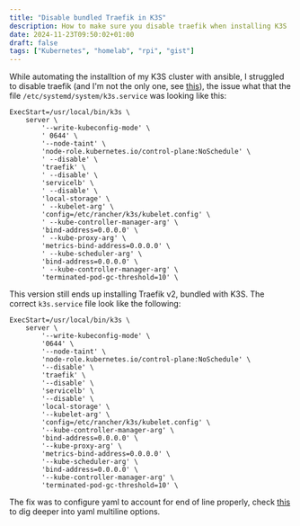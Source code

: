 ```yaml
---
title: "Disable bundled Traefik in K3S"
description: How to make sure you disable traefik when installing K3S
date: 2024-11-23T09:50:02+01:00
draft: false
tags: ["Kubernetes", "homelab", "rpi", "gist"]
---
```


While automating the installtion of my K3S cluster with ansible, I struggled to disable traefik (and I'm not the only one, see [this](https://github.com/k3s-io/k3s/issues/1160)), the issue what that the file `/etc/systemd/system/k3s.service` was looking like this:

```service
ExecStart=/usr/local/bin/k3s \
    server \
        '--write-kubeconfig-mode' \
        ' 0644' \
        '--node-taint' \
        'node-role.kubernetes.io/control-plane:NoSchedule' \
        ' --disable' \
        'traefik' \
        ' --disable' \
        'servicelb' \
        ' --disable' \
        'local-storage' \
        ' --kubelet-arg' \
        'config=/etc/rancher/k3s/kubelet.config' \
        ' --kube-controller-manager-arg' \
        'bind-address=0.0.0.0' \
        ' --kube-proxy-arg' \
        'metrics-bind-address=0.0.0.0' \
        ' --kube-scheduler-arg' \
        'bind-address=0.0.0.0' \
        ' --kube-controller-manager-arg' \
        'terminated-pod-gc-threshold=10' \
```

This version still ends up installing Traefik v2, bundled with K3S.
The correct `k3s.service` file look like the following:

```service
ExecStart=/usr/local/bin/k3s \
    server \
        '--write-kubeconfig-mode' \
        '0644' \
        '--node-taint' \
        'node-role.kubernetes.io/control-plane:NoSchedule' \
        '--disable' \
        'traefik' \
        '--disable' \
        'servicelb' \
        '--disable' \
        'local-storage' \
        '--kubelet-arg' \
        'config=/etc/rancher/k3s/kubelet.config' \
        '--kube-controller-manager-arg' \
        'bind-address=0.0.0.0' \
        '--kube-proxy-arg' \
        'metrics-bind-address=0.0.0.0' \
        '--kube-scheduler-arg' \
        'bind-address=0.0.0.0' \
        '--kube-controller-manager-arg' \
        'terminated-pod-gc-threshold=10' \
```

The fix was to configure yaml to account for end of line properly, check [this](https://yaml-multiline.info/) to dig deeper into yaml multiline options.
